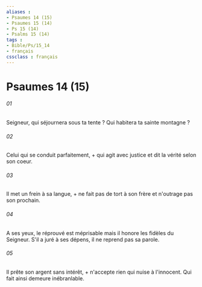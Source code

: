 ```yaml
---
aliases : 
- Psaumes 14 (15)
- Psaumes 15 (14)
- Ps 15 (14)
- Psalms 15 (14)
tags : 
- Bible/Ps/15_14
- français
cssclass : français
---
```


# Psaumes 14 (15)

###### 01
Seigneur, qui séjournera sous ta tente ? Qui habitera ta sainte montagne ?
###### 02
Celui qui se conduit parfaitement, + qui agit avec justice et dit la vérité selon son coeur.
###### 03
Il met un frein à sa langue, + ne fait pas de tort à son frère et n'outrage pas son prochain.
###### 04
A ses yeux, le réprouvé est méprisable mais il honore les fidèles du Seigneur. S'il a juré à ses dépens, il ne reprend pas sa parole.
###### 05
Il prête son argent sans intérêt, + n'accepte rien qui nuise à l'innocent. Qui fait ainsi demeure inébranlable.
